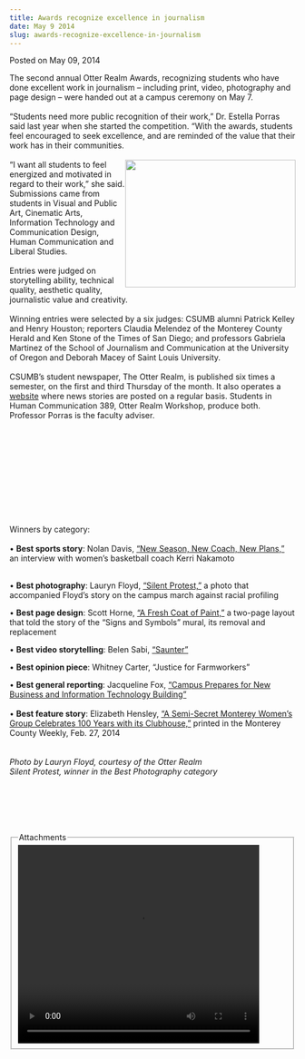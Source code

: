 ```yaml
---
title: Awards recognize excellence in journalism
date: May 9 2014
slug: awards-recognize-excellence-in-journalism
---
```





<span class="date">Posted on May 09, 2014    </span>
<p>The second annual Otter Realm Awards, recognizing students who
have done excellent work in journalism &#x2013; including print, video,
photography and page design &#x2013; were handed out at a campus ceremony
on May 7.<br>
<br>
&#x201C;Students need more public recognition of their work,&#x201D; Dr. Estella
Porras said last year when she started the competition. &#x201C;With the
awards, students feel encouraged to seek excellence, and are
reminded of the value that their work has in their
communities.<br>
<br>
<img alt="" src="http://news.csumb.edu/sites/default/files/65/attachments/news/images/silent_protest.png" style="width:300px; float:right; height:225px">&#x201C;I want all
students to feel energized and motivated in regard to their work,&#x201D;
she said.<br>
Submissions came from students in Visual and Public Art, Cinematic
Arts, Information Technology and Communication Design, Human
Communication and Liberal Studies.<br>
<br>
Entries were judged on storytelling ability, technical quality,
aesthetic quality, journalistic value and creativity.<br>
<br>
Winning entries were selected by a six judges: CSUMB alumni Patrick
Kelley and Henry Houston; reporters Claudia Melendez of the
Monterey County Herald and Ken Stone of the Times of San Diego; and
professors Gabriela Martinez of the School of Journalism and
Communication at the University of Oregon and Deborah Macey of
Saint Louis University.<br>
<br>
CSUMB&#x2019;s student newspaper, The Otter Realm, is published six times
a semester, on the first and third Thursday of the month. It also
operates a <a href="http://www.otterrealm.net/" rel="nofollow">website</a> where news stories are posted on a regular
basis. Students in Human Communication 389, Otter Realm Workshop,
produce both. Professor Porras is the faculty adviser.</br></br></br></br></br></br></br></img></br></br></br></br></p>
<p>Winners by category:<br>
<br>
&#x2022; <strong>Best sports story</strong>: Nolan Davis, <a href="http://www.otterrealm.net/article/new-season-new-coach-new-plans" rel="nofollow">&#x201C;New Season, New Coach, New Plans,&#x201D;</a> an interview
with women&#x2019;s basketball coach Kerri Nakamoto</br></br></p>
<p>&#x2022; <strong>Best photography</strong>: Lauryn Floyd, <a href="http://otterrealm.net/article/students-speak-out-silent-protest" rel="nofollow">&#x201C;Silent Protest,&#x201D;</a> a photo that accompanied
Floyd&#x2019;s story on the campus march against racial profiling</p>
<p>&#x2022; <strong>Best page design</strong>: Scott Horne, <a href="http://173.236.25.210/~otterrea/sites/default/files/issues/2014/Otter_Realm_Issue2_Spring2014.pdf" rel="nofollow">&#x201C;A Fresh Coat of Paint,&#x201D;</a> a two-page layout that
told the story of the &#x201C;Signs and Symbols&#x201D; mural, its removal and
replacement</p>
<p>&#x2022; <strong>Best video storytelling</strong>: Belen Sabi, <a href="http://www.youtube.com/watch?v=XHD6QJBsv-k" rel="nofollow">&#x201C;Saunter&#x201D;</a></p>
<p>&#x2022; <strong>Best opinion piece</strong>: Whitney Carter, &#x201C;Justice
for Farmworkers&#x201D;</p>
<p>&#x2022; <strong>Best general reporting</strong>: Jacqueline Fox,
<a href="http://www.otterrealm.net/article/campus-prepares-new-business-and-information-technology-building-1" rel="nofollow">&#x201C;Campus Prepares for New Business and Information
Technology Building&#x201D;</a><br>
<br>
&#x2022; <strong>Best feature story</strong>: Elizabeth Hensley, <a href="http://www.montereycountyweekly.com/archives/2014/0227/a-semi-secret-monterey-women-s-group-celebrates-years-with/article_bced6f42-9f24-11e3-91dc-001a4bcf6878.html" rel="nofollow">&#x201C;A Semi-Secret Monterey Women&#x2019;s Group Celebrates 100
Years with its Clubhouse,&#x201D;</a> printed in the Monterey County
Weekly, Feb. 27, 2014&#xA0;<br>
<br>
<br>
<em>Photo by Lauryn Floyd, courtesy of the Otter Realm<br>
Silent Protest, winner in the Best Photography category</br></em></br></br></br></br></br></p>
<fieldset class="fieldgroup group-attachments">
<legend>Attachments</legend>
<div class="field field-type-emvideo field-field-attach-video">
<div class="field-items">
<div class="field-item odd">
<div class="emvideo emvideo-video emvideo-youtube">
<div class="emfield-emvideo emfield-emvideo-youtube">
<div id="emvideo-youtube-flash-wrapper-1">
<!--<object type="application/x-shockwave-flash" height="350" width="425" data="http://www.youtube.com/v/XHD6QJBsv-k&amp;rel=0&amp;enablejsapi=1&amp;playerapiid=ytplayer&amp;fs=1" id="emvideo-youtube-flash-1">
          <param name="movie" value="http://www.youtube.com/v/XHD6QJBsv-k&amp;rel=0&amp;enablejsapi=1&amp;playerapiid=ytplayer&amp;fs=1" />
          <param name="allowScriptAccess" value="sameDomain"/>
          <param name="quality" value="best"/>
          <param name="allowFullScreen" value="true"/>
          <param name="bgcolor" value="#FFFFFF"/>
          <param name="scale" value="noScale"/>
          <param name="salign" value="TL"/>
          <param name="FlashVars" value="playerMode=embedded" />
          <param name="wmode" value="transparent" />
        </object>-->
<video controls="" width="425" height="350">
<source src="http://r3---sn-o097znee.googlevideo.com/videoplayback?mm=31&amp;initcwndbps=4418750&amp;id=o-AOB5VsOhH_TLRIA_8V5ML56bmzRdPYCufmnMjJCsNMpF&amp;fexp=900718,907263,916104,923368,927622,929244,929821,930676,936121,9406392,943917,947225,948124,952302,952605,952901,955301,957103,957201,959701&amp;expire=1422386859&amp;signature=48DFD9352A2491DF7DA1FC306AD2C71D1ED00EE6.0329C2162EE13B2F216D4869801A3D007A9D8732&amp;upn=agtvREWXPbc&amp;sparams=dur,id,initcwndbps,ip,ipbits,itag,mm,ms,mv,pl,ratebypass,source,upn,expire&amp;ip=198.189.249.65&amp;key=yt5&amp;mt=1422365204&amp;dur=186.154&amp;itag=18&amp;pl=23&amp;source=youtube&amp;ipbits=0&amp;mv=m&amp;sver=3&amp;ratebypass=yes&amp;ms=au&amp;name=XHD6QJBsv-k" type="video/mp4"/></video></div>
</div>
</div>
</div>
</div>
</div>
</fieldset>





